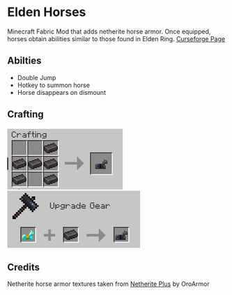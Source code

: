 # Elden Horses
Minecraft Fabric Mod that adds netherite horse armor. Once equipped, horses obtain abilities similar to those found in Elden Ring. [Curseforge Page]()

## Abilties
* Double Jump
* Hotkey to summon horse
* Horse disappears on dismount

## Crafting
![](readme-images/crafting.png)
![](readme-images/smithing.png)

## Credits
Netherite horse armor textures taken from [Netherite Plus](https://github.com/OroArmor/Netherite-Plus-Mod) by OroArmor